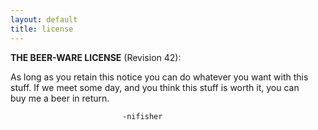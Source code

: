 ```yaml
---
layout: default
title: license
---
```


**THE BEER-WARE LICENSE** (Revision 42):      

As long as you retain this notice you can do whatever you want with this  
stuff. If we meet some day, and you think this stuff is worth it, you can  
buy me a beer in return.   
  
                             -nifisher
